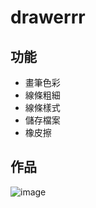 # drawerrr

## 功能
* 畫筆色彩
* 線條粗細
* 線條樣式
* 儲存檔案
* 橡皮擦

## 作品

![image](https://github.com/user-attachments/assets/5e876d57-6144-4847-9523-b30aac21fa1b)
